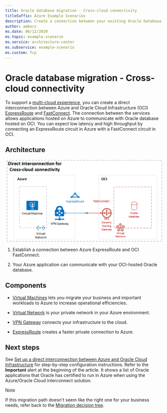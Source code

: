 ```yaml
---
title: Oracle database migration - Cross-cloud connectivity
titleSuffix: Azure Example Scenarios
description: Create a connection between your existing Oracle Database and your Azure applications.
author: amberz
ms.date: 06/12/2020
ms.topic: example-scenario
ms.service: architecture-center
ms.subservice: example-scenario
ms.custom: fcp
---
```


# Oracle database migration - Cross-cloud connectivity

To support a [multi-cloud experience](/azure/virtual-machines/workloads/oracle/oracle-oci-overview), you can create a direct interconnection between Azure and Oracle Cloud Infrastructure (OCI) [ExpressRoute](https://azure.microsoft.com/services/expressroute/) and [FastConnect](https://www.oracle.com/cloud/networking/fastconnect.html). The connection between the services allows applications hosted on Azure to communicate with Oracle database hosted on OCI. You can expect low latency and high throughput by connecting an ExpressRoute circuit in Azure with a FastConnect circuit in OCI.

## Architecture

![An architecture diagram that shows teh Oracle cloud environment on the right and the Azure Virtual Machine environment on the left.](media/cross-cloud-connectivity.png)

1. Establish a connection between Azure ExpressRoute and OCI FastConnect.

1. Your Azure application can communicate with your OCI-hosted Oracle database.

## Components

* [Virtual Machines](https://azure.microsoft.com/services/virtual-machines/) lets you migrate your business and important workloads to Azure to increase operational efficiencies.

* [Virtual Network](https://azure.microsoft.com/services/virtual-network/) is your private network in your Azure environment.

* [VPN Gateway](https://azure.microsoft.com/services/vpn-gateway/) connects your infrastructure to the cloud.

* [ExpressRoute](https://azure.microsoft.com/services/expressroute/) creates a faster private connection to Azure.

## Next steps

See [Set up a direct interconnection between Azure and Oracle Cloud Infrastructure](/azure/virtual-machines/workloads/oracle/configure-azure-oci-networking) for step-by-step configuration instructions. Refer to the **Important** alert at the beginning of the article. It shows a list of Oracle applications that Oracle has certified to run in Azure when using the Azure/Oracle Cloud interconnect solution.

> [!NOTE]
> If this migration path doesn't seem like the right one for your business needs, refer back to the [Migration decision tree](oracle-migration-overview.md#migration-decision-tree).
